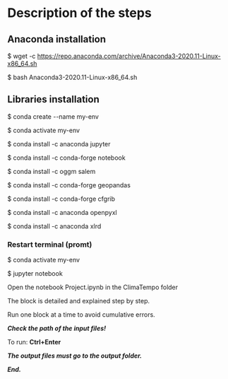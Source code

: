 # Description of the steps

## Anaconda installation

$ wget -c  https://repo.anaconda.com/archive/Anaconda3-2020.11-Linux-x86_64.sh

$ bash Anaconda3-2020.11-Linux-x86_64.sh

## Libraries installation

$ conda create --name my-env

$ conda activate my-env

$ conda install -c anaconda jupyter

$ conda install -c conda-forge notebook

$ conda install -c oggm salem

$ conda install -c conda-forge geopandas

$ conda install -c conda-forge cfgrib

$ conda install -c anaconda openpyxl

$ conda install -c anaconda xlrd


### Restart terminal (promt)

$ conda activate my-env

$ jupyter notebook



Open the notebook Project.ipynb in the ClimaTempo folder

The block is detailed and explained step by step.

Run one block at a time to avoid cumulative errors.

**_Check the path of the input files!_**

To run: **Ctrl+Enter**

**_The output files must go to the output folder._**

**_End._**